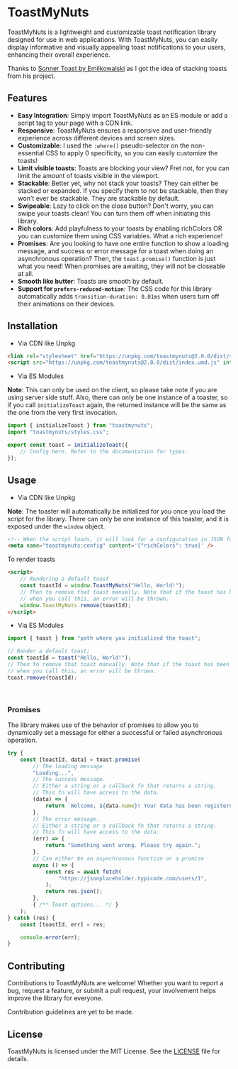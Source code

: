 # ToastMyNuts

ToastMyNuts is a lightweight and customizable toast notification library designed for use in web applications. With ToastMyNuts, you can easily display informative and visually appealing toast notifications to your users, enhancing their overall experience.

Thanks to [Sonner Toast by Emilkowalski](https://sonner.emilkowal.ski) as I got the idea of stacking toasts from his project.

## Features

-   **Easy Integration**: Simply import ToastMyNuts as an ES module or add a script tag to your page with a CDN link.
-   **Responsive**: ToastMyNuts ensures a responsive and user-friendly experience across different devices and screen sizes.
-   **Customizable**: I used the `:where()` pseudo-selector on the non-essential CSS to apply 0 specificity, so you can easily customize the toasts!
-   **Limit visible toasts**: Toasts are blocking your view? Fret not, for you can limit the amount of toasts visible in the viewport.
-   **Stackable**: Better yet, why not stack your toasts? They can either be stacked or expanded. If you specify them to not be stackable, then they won't ever be stackable. They are stackable by default.
-   **Swipeable**: Lazy to click on the close button? Don't worry, you can swipe your toasts clean! You can turn them off when initiating this library.
-   **Rich colors**: Add playfulness to your toasts by enabling richColors OR you can customize them using CSS variables. What a rich experience!
-   **Promises**: Are you looking to have one entire function to show a loading message, and success or error message for a toast when doing an asynchronous operation? Then, the `toast.promise()` function is just what you need! When promises are awaiting, they will not be closeable at all.
-   **Smooth like butter**: Toasts are smooth by default.
-   **Support for `prefers-reduced-motion`**: The CSS code for this library automatically adds `transition-duration: 0.01ms` when users turn off their animations on their devices.

## Installation
-   Via CDN like Unpkg

```html
<link rel="stylesheet" href="https://unpkg.com/toastmynuts@2.0.0/dist/styles.css" integrity="sha256-7eQ6VAEIduMDO57CXZFgs0BHnl2Yra0kWf189xqn+pM=" crossorigin="anonymous">
<script src="https://unpkg.com/toastmynuts@2.0.0/dist/index.umd.js" integrity="sha256-NE6HCAqAOOVeap80K1HtFztPRJQLtkWLDIWJhxC711Q=" crossorigin="anonymous"></script>
```

-   Via ES Modules

**Note**: This can only be used on the client, so please take note if you are using
server side stuff. Also, there can only be one instance of a toaster, so if you call ```initializeToast``` again, the returned instance will be the same as the one from the very first invocation.

```ts
import { initializeToast } from "toastmynuts";
import "toastmynuts/styles.css";

export const toast = initializeToast({
	// Config here. Refer to the documentation for types.
});
```

## Usage
-   Via CDN like Unpkg

**Note**: The toaster will automatically be initialized for you once you load the script for the library. There can only be one instance of this toaster, and it is exposed under the `window` object.

```html
<!-- When the script loads, it will look for a configuration in JSON format from a meta tag. Below is an example -->
<meta name="toastmynuts:config" content='{"richColors": true}' />
```

To render toasts

```html
<script>
	// Rendering a default toast
	const toastId = window.ToastMyNuts("Hello, World!");
	// Then to remove that toast manually. Note that if the toast has been removed
	// when you call this, an error will be thrown.
	window.ToastMyNuts.remove(toastId);
</script>
```

-   Via ES Modules

```ts
import { toast } from "path where you initialized the toast";

// Render a default toast;
const toastId = toast("Hello, World!");
// Then to remove that toast manually. Note that if the toast has been removed
// when you call this, an error will be thrown.
toast.remove(toastId);
```
<br>

### Promises
The library makes use of the behavior of promises to allow you to dynamically set a message for either a successful or failed asynchronous operation.

```ts
try {
	const [toastId, data] = toast.promise(
		// The loading message
		"Loading...",
		// The success message.
		// Either a string or a callback fn that returns a string.
		// This fn will have access to the data.
		(data) => {
			return `Welcome, ${data.name}! Your data has been registered.`;
		},
		// The error message.
		// Either a string or a callback fn that returns a string.
		// This fn will have access to the data.
		(err) => {
			return "Something went wrong. Please try again.";
		},
		// Can either be an asynchronous function or a promise
		async () => {
			const res = await fetch(
				"https://jsonplaceholder.typicode.com/users/1",
			);
			return res.json();
		},
		{ /** Toast options... */ }
	);
} catch (res) {
	const [toastId, err] = res;

	console.error(err);
}
```

## Contributing

Contributions to ToastMyNuts are welcome! Whether you want to report a bug, request a feature, or submit a pull request, your involvement helps improve the library for everyone.

Contribution guidelines are yet to be made.

## License

ToastMyNuts is licensed under the MIT License. See the [LICENSE](https://github.com/Ragudos/toastmynuts/blob/main/LICENSE) file for details.
